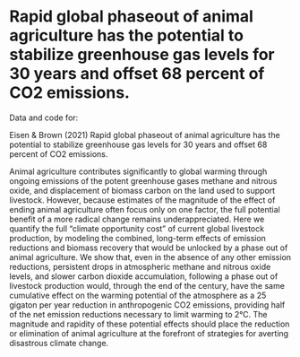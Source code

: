 # Rapid global phaseout of animal agriculture has the potential to stabilize greenhouse gas levels for 30 years and offset 68 percent of CO2 emissions. 

Data and code for:

Eisen &amp; Brown (2021) Rapid global phaseout of animal agriculture has the potential to stabilize greenhouse gas levels for 30 years and offset 68 percent of CO2 emissions. 

Animal agriculture contributes significantly to global warming through ongoing emissions of the potent greenhouse gases methane and nitrous oxide, and displacement of biomass carbon on the land used to support livestock. However, because estimates of the magnitude of the effect of ending animal agriculture often focus only on one factor, the full potential benefit of a more radical change remains underappreciated. Here we quantify the full “climate opportunity cost” of current global livestock production, by modeling the combined, long-term effects of emission reductions and biomass recovery that would be unlocked by a phase out of animal agriculture. We show that, even in the absence of any other emission reductions, persistent drops in atmospheric methane and nitrous oxide levels, and slower carbon dioxide accumulation, following a phase out of livestock production would, through the end of the century, have the same cumulative effect on the warming potential of the atmosphere as a 25 gigaton per year reduction in anthropogenic CO2 emissions, providing half of the net emission reductions necessary to limit warming to 2°C. The magnitude and rapidity of these potential effects should place the reduction or elimination of animal agriculture at the forefront of strategies for averting disastrous climate change.  
